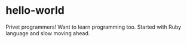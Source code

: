 # hello-world
Privet programmers!
Want to learn programming too.
Started with Ruby language and slow moving ahead.
